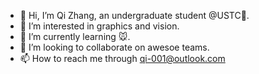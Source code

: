 - 👋 Hi, I’m Qi Zhang, an undergraduate student @USTC🚀.
- 👀 I’m interested in graphics and vision.
- 🌱 I’m currently learning 🐭.
- 💞️ I’m looking to collaborate on awesoe teams.
- 📫 How to reach me through qi-001@outlook.com

<!---
bon-qi/bon-qi is a ✨ special ✨ repository because its `README.md` (this file) appears on your GitHub profile.
You can click the Preview link to take a look at your changes.
--->
